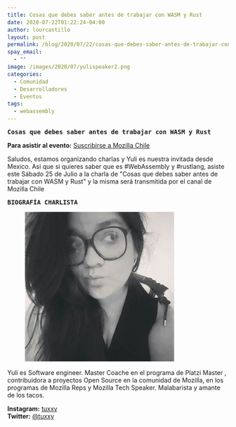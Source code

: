 ```yaml
---
title: Cosas que debes saber antes de trabajar con WASM y Rust
date: 2020-07-22T01:22:24-04:00
author: lourcastillo
layout: post
permalink: /blog/2020/07/22/cosas-que-debes-saber-antes-de-trabajar-con-wasm-y-rust/
spay_email:
  - ""
image: /images/2020/07/yulispeaker2.png
categories:
  - Comunidad
  - Desarrolladores
  - Eventos
tags:
  - webassembly
---
```

<pre class="wp-block-preformatted"><strong>Cosas que debes saber antes de trabajar con WASM y Rust</strong></pre>

**Para asistir al evento:** [Suscribirse a Mozilla Chile](https://www.youtube.com/channel/UC8C9tZY8TMiEtXBFLOsJsbA/)

Saludos, estamos organizando charlas y Yuli es nuestra invitada desde Mexico. Asi que si quieres saber que es #WebAssembly y #rustlang, asiste este Sábado 25 de Julio a la charla de "Cosas que debes saber antes de trabajar con WASM y Rust" y la misma será transmitida por el canal de Mozilla Chile

<pre class="wp-block-preformatted"><strong>BIOGRAFÍA CHARLISTA</strong></pre>

<div class="wp-block-image">
  <figure class="alignleft"><img src="/images/2020/07/2020-07-22 22.24.22.jpg" alt="" /></figure>
</div>

Yuli es Software engineer. Master Coache en el programa de Platzi Master , contribuidora a proyectos Open Source en la comunidad de Mozilla, en los programas de Mozilla Reps y Mozilla Tech Speaker. Malabarista y amante de los tacos.

**Instagram:** [tuxxy](https://www.instagram.com/tuxxy/)  
**Twitter:** [@tuxxy](https://twitter.com/tuxxy)